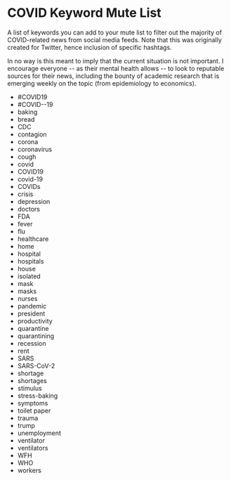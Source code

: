 # COVID Keyword Mute List
A list of keywords you can add to your mute list to filter out the majority of COVID-related news from social media feeds. Note that this was originally created for Twitter, hence inclusion of specific hashtags. 

In no way is this meant to imply that the current situation is not important. I encourage everyone -- as their mental health allows -- to look to reputable sources for their news, including the bounty of academic research that is emerging weekly on the topic (from epidemiology to economics).

* #COVID19
* #COVID--19
* baking
* bread
* CDC
* contagion
* corona
* coronavirus
* cough
* covid
* COVID19
* covid-19
* COVIDs
* crisis
* depression
* doctors
* FDA
* fever
* flu
* healthcare
* home
* hospital
* hospitals
* house
* isolated
* mask
* masks
* nurses
* pandemic
* president
* productivity
* quarantine
* quarantining
* recession
* rent
* SARS
* SARS-CoV-2
* shortage
* shortages
* stimulus
* stress-baking
* symptoms
* toilet paper
* trauma
* trump
* unemployment
* ventilator
* ventilators
* WFH
* WHO
* workers
